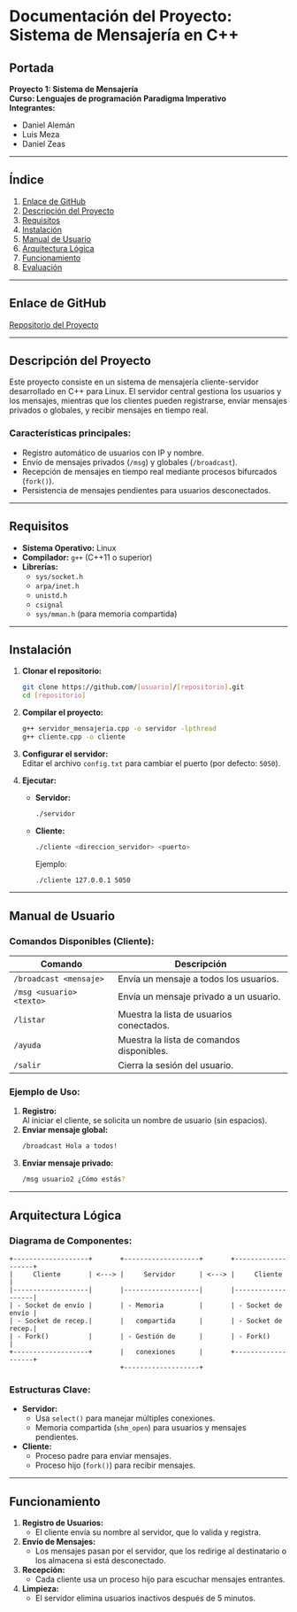 # Documentación del Proyecto: Sistema de Mensajería en C++

## Portada

**Proyecto 1: Sistema de Mensajería**  
**Curso: Lenguajes de programación**
**Paradigma Imperativo**  
**Integrantes:**

- Daniel Alemán
- Luis Meza
- Daniel Zeas

---

## Índice

1. [Enlace de GitHub](#enlace-de-github)
2. [Descripción del Proyecto](#descripción-del-proyecto)
3. [Requisitos](#requisitos)
4. [Instalación](#instalación)
5. [Manual de Usuario](#manual-de-usuario)
6. [Arquitectura Lógica](#arquitectura-lógica)
7. [Funcionamiento](#funcionamiento)
8. [Evaluación](#evaluación)

---

## Enlace de GitHub

[Repositorio del Proyecto](https://github.com/[usuario]/[repositorio])

---

## Descripción del Proyecto

Este proyecto consiste en un sistema de mensajería cliente-servidor desarrollado en C++ para Linux. El servidor central gestiona los usuarios y los mensajes, mientras que los clientes pueden registrarse, enviar mensajes privados o globales, y recibir mensajes en tiempo real.

### Características principales:

- Registro automático de usuarios con IP y nombre.
- Envío de mensajes privados (`/msg`) y globales (`/broadcast`).
- Recepción de mensajes en tiempo real mediante procesos bifurcados (`fork()`).
- Persistencia de mensajes pendientes para usuarios desconectados.

---

## Requisitos

- **Sistema Operativo:** Linux
- **Compilador:** `g++` (C++11 o superior)
- **Librerías:**
  - `sys/socket.h`
  - `arpa/inet.h`
  - `unistd.h`
  - `csignal`
  - `sys/mman.h` (para memoria compartida)

---

## Instalación

1. **Clonar el repositorio:**

   ```bash
   git clone https://github.com/[usuario]/[repositorio].git
   cd [repositorio]
   ```

2. **Compilar el proyecto:**

   ```bash
   g++ servidor_mensajeria.cpp -o servidor -lpthread
   g++ cliente.cpp -o cliente
   ```

3. **Configurar el servidor:**  
   Editar el archivo `config.txt` para cambiar el puerto (por defecto: `5050`).

4. **Ejecutar:**
   - **Servidor:**
     ```bash
     ./servidor
     ```
   - **Cliente:**
     ```bash
     ./cliente <direccion_servidor> <puerto>
     ```
     Ejemplo:
     ```bash
     ./cliente 127.0.0.1 5050
     ```

---

## Manual de Usuario

### Comandos Disponibles (Cliente):

| Comando                  | Descripción                               |
| ------------------------ | ----------------------------------------- |
| `/broadcast <mensaje>`   | Envía un mensaje a todos los usuarios.    |
| `/msg <usuario> <texto>` | Envía un mensaje privado a un usuario.    |
| `/listar`                | Muestra la lista de usuarios conectados.  |
| `/ayuda`                 | Muestra la lista de comandos disponibles. |
| `/salir`                 | Cierra la sesión del usuario.             |

### Ejemplo de Uso:

1. **Registro:**  
   Al iniciar el cliente, se solicita un nombre de usuario (sin espacios).
2. **Enviar mensaje global:**
   ```bash
   /broadcast Hola a todos!
   ```
3. **Enviar mensaje privado:**
   ```bash
   /msg usuario2 ¿Cómo estás?
   ```

---

## Arquitectura Lógica

### Diagrama de Componentes:

```
+-------------------+       +-------------------+       +-------------------+
|     Cliente       | <---> |     Servidor      | <---> |     Cliente       |
|-------------------|       |-------------------|       |-------------------|
| - Socket de envío |       | - Memoria         |       | - Socket de envío |
| - Socket de recep.|       |   compartida      |       | - Socket de recep.|
| - Fork()          |       | - Gestión de      |       | - Fork()          |
+-------------------+       |   conexiones      |       +-------------------+
                            +-------------------+
```

### Estructuras Clave:

- **Servidor:**
  - Usa `select()` para manejar múltiples conexiones.
  - Memoria compartida (`shm_open`) para usuarios y mensajes pendientes.
- **Cliente:**
  - Proceso padre para enviar mensajes.
  - Proceso hijo (`fork()`) para recibir mensajes.

---

## Funcionamiento

1. **Registro de Usuarios:**
   - El cliente envía su nombre al servidor, que lo valida y registra.
2. **Envío de Mensajes:**
   - Los mensajes pasan por el servidor, que los redirige al destinatario o los almacena si está desconectado.
3. **Recepción:**
   - Cada cliente usa un proceso hijo para escuchar mensajes entrantes.
4. **Limpieza:**
   - El servidor elimina usuarios inactivos después de 5 minutos.

